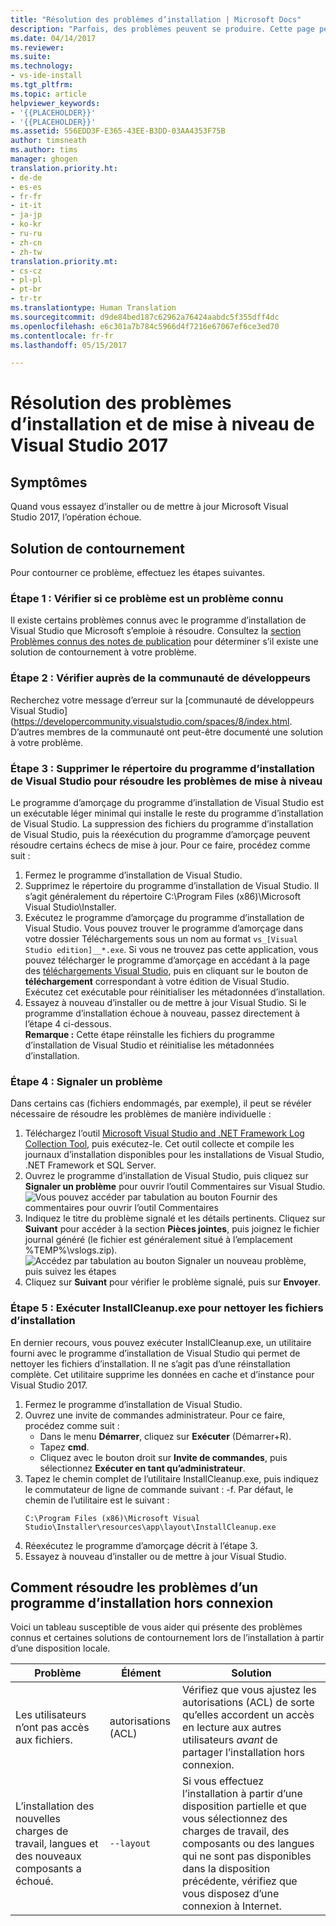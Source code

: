 ```yaml
---
title: "Résolution des problèmes d’installation | Microsoft Docs"
description: "Parfois, des problèmes peuvent se produire. Cette page peut vous aider en cas d’échec de l’installation ou de la mise à niveau de Visual Studio."
ms.date: 04/14/2017
ms.reviewer: 
ms.suite: 
ms.technology:
- vs-ide-install
ms.tgt_pltfrm: 
ms.topic: article
helpviewer_keywords:
- '{{PLACEHOLDER}}'
- '{{PLACEHOLDER}}'
ms.assetid: 556EDD3F-E365-43EE-B3DD-03AA4353F75B
author: timsneath
ms.author: tims
manager: ghogen
translation.priority.ht:
- de-de
- es-es
- fr-fr
- it-it
- ja-jp
- ko-kr
- ru-ru
- zh-cn
- zh-tw
translation.priority.mt:
- cs-cz
- pl-pl
- pt-br
- tr-tr
ms.translationtype: Human Translation
ms.sourcegitcommit: d9de84bed187c62962a76424aabdc5f355dff4dc
ms.openlocfilehash: e6c301a7b784c5966d4f7216e67067ef6ce3ed70
ms.contentlocale: fr-fr
ms.lasthandoff: 05/15/2017

---
```

# <a name="troubleshooting-visual-studio-2017-installation-and-upgrade-issues"></a>Résolution des problèmes d’installation et de mise à niveau de Visual Studio 2017

## <a name="symptoms"></a>Symptômes
Quand vous essayez d’installer ou de mettre à jour Microsoft Visual Studio 2017, l’opération échoue.

## <a name="workaround"></a>Solution de contournement
Pour contourner ce problème, effectuez les étapes suivantes.

### <a name="step-1---check-whether-this-problem-is-a-known-issue"></a>Étape 1 : Vérifier si ce problème est un problème connu
Il existe certains problèmes connus avec le programme d’installation de Visual Studio que Microsoft s’emploie à résoudre. Consultez la [section Problèmes connus des notes de publication](https://www.visualstudio.com/en-us/news/releasenotes/vs2017-relnotes#KIinstall) pour déterminer s’il existe une solution de contournement à votre problème.

### <a name="step-2---check-with-the-developer-community"></a>Étape 2 : Vérifier auprès de la communauté de développeurs
Recherchez votre message d’erreur sur la [communauté de développeurs Visual Studio](https://developercommunity.visualstudio.com/spaces/8/index.html. D’autres membres de la communauté ont peut-être documenté une solution à votre problème.

### <a name="step-3---delete-the-visual-studio-installer-directory-to-fix-upgrade-problems"></a>Étape 3 : Supprimer le répertoire du programme d’installation de Visual Studio pour résoudre les problèmes de mise à niveau
Le programme d’amorçage du programme d’installation de Visual Studio est un exécutable léger minimal qui installe le reste du programme d’installation de Visual Studio. La suppression des fichiers du programme d’installation de Visual Studio, puis la réexécution du programme d’amorçage peuvent résoudre certains échecs de mise à jour. Pour ce faire, procédez comme suit :

1. Fermez le programme d’installation de Visual Studio.
2. Supprimez le répertoire du programme d’installation de Visual Studio. Il s’agit généralement du répertoire C:\Program Files (x86)\Microsoft Visual Studio\Installer.
3. Exécutez le programme d’amorçage du programme d’installation de Visual Studio. Vous pouvez trouver le programme d’amorçage dans votre dossier Téléchargements sous un nom au format ```vs_[Visual Studio edition]__*.exe```. Si vous ne trouvez pas cette application, vous pouvez télécharger le programme d’amorçage en accédant à la page des [téléchargements Visual Studio](https://www.visualstudio.com/downloads/), puis en cliquant sur le bouton de **téléchargement** correspondant à votre édition de Visual Studio. Exécutez cet exécutable pour réinitialiser les métadonnées d’installation.
4. Essayez à nouveau d’installer ou de mettre à jour Visual Studio. Si le programme d’installation échoue à nouveau, passez directement à l’étape 4 ci-dessous.
<br/>**Remarque :** Cette étape réinstalle les fichiers du programme d’installation de Visual Studio et réinitialise les métadonnées d’installation.

### <a name="step-4---report-a-problem"></a>Étape 4 : Signaler un problème
Dans certains cas (fichiers endommagés, par exemple), il peut se révéler nécessaire de résoudre les problèmes de manière individuelle :

1. Téléchargez l’outil [Microsoft Visual Studio and .NET Framework Log Collection Tool](https://www.microsoft.com/en-us/download/details.aspx?id=12493), puis exécutez-le. Cet outil collecte et compile les journaux d’installation disponibles pour les installations de Visual Studio, .NET Framework et SQL Server.
2. Ouvrez le programme d’installation de Visual Studio, puis cliquez sur **Signaler un problème** pour ouvrir l’outil Commentaires sur Visual Studio.
![Vous pouvez accéder par tabulation au bouton Fournir des commentaires pour ouvrir l’outil Commentaires](~/docs/install/media/report-a-problem.png)
3. Indiquez le titre du problème signalé et les détails pertinents. Cliquez sur **Suivant** pour accéder à la section **Pièces jointes**, puis joignez le fichier journal généré (le fichier est généralement situé à l’emplacement %TEMP%\vslogs.zip).
![Accédez par tabulation au bouton Signaler un nouveau problème, puis suivez les étapes](~/docs/install/media/problem-report-details.png)
4. Cliquez sur **Suivant** pour vérifier le problème signalé, puis sur **Envoyer**.

### <a name="step-5---run-installcleanupexe-to-clean-up-installation-files"></a>Étape 5 : Exécuter InstallCleanup.exe pour nettoyer les fichiers d’installation
En dernier recours, vous pouvez exécuter InstallCleanup.exe, un utilitaire fourni avec le programme d’installation de Visual Studio qui permet de nettoyer les fichiers d’installation. Il ne s’agit pas d’une réinstallation complète. Cet utilitaire supprime les données en cache et d’instance pour Visual Studio 2017.

1. Fermez le programme d’installation de Visual Studio.
2. Ouvrez une invite de commandes administrateur. Pour ce faire, procédez comme suit :
   * Dans le menu **Démarrer**, cliquez sur **Exécuter** (Démarrer+R).
   * Tapez **cmd**.
   * Cliquez avec le bouton droit sur **Invite de commandes**, puis sélectionnez **Exécuter en tant qu’administrateur**.
3. Tapez le chemin complet de l’utilitaire InstallCleanup.exe, puis indiquez le commutateur de ligne de commande suivant : -f. Par défaut, le chemin de l’utilitaire est le suivant :
   ```
   C:\Program Files (x86)\Microsoft Visual Studio\Installer\resources\app\layout\InstallCleanup.exe
   ```
4. Réexécutez le programme d’amorçage décrit à l’étape 3.
5. Essayez à nouveau d’installer ou de mettre à jour Visual Studio.

## <a name="how-to-troubleshoot-an-offline-installer"></a>Comment résoudre les problèmes d’un programme d’installation hors connexion
Voici un tableau susceptible de vous aider qui présente des problèmes connus et certaines solutions de contournement lors de l’installation à partir d’une disposition locale.

| Problème       | Élément                   | Solution |
| ----------- | ---------------------- | -------- |
| Les utilisateurs n’ont pas accès aux fichiers. | autorisations (ACL) | Vérifiez que vous ajustez les autorisations (ACL) de sorte qu’elles accordent un accès en lecture aux autres utilisateurs *avant* de partager l’installation hors connexion. |
| L’installation des nouvelles charges de travail, langues et des nouveaux composants a échoué.  | `--layout`  | Si vous effectuez l’installation à partir d’une disposition partielle et que vous sélectionnez des charges de travail, des composants ou des langues qui ne sont pas disponibles dans la disposition précédente, vérifiez que vous disposez d’une connexion à Internet. |

